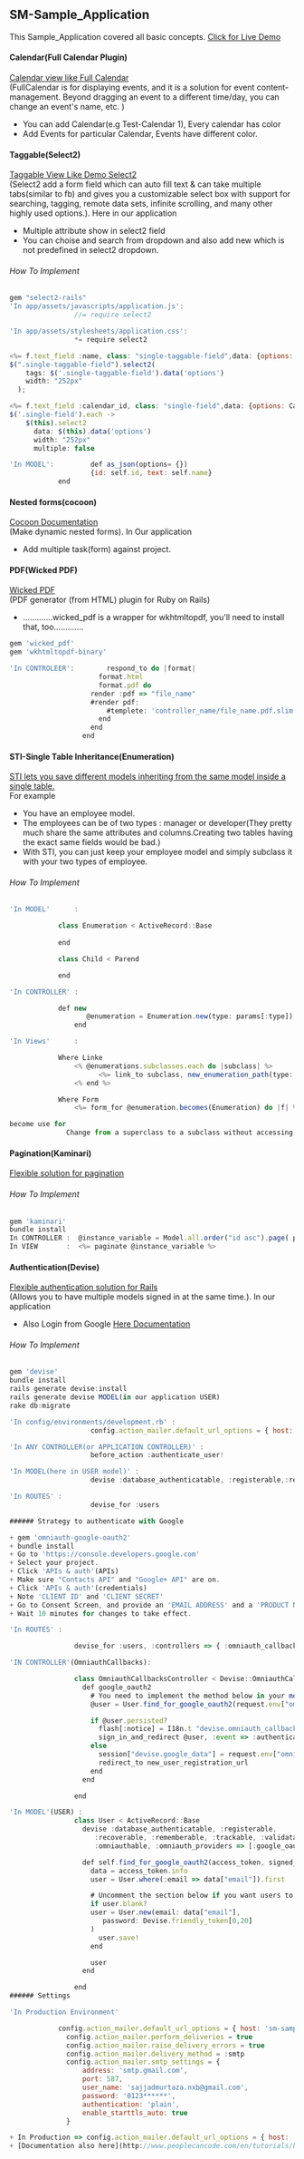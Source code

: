 ## SM-Sample_Application
This Sample_Application covered all basic concepts. [Click for Live Demo](https://sm-sample-application.herokuapp.com/)
#### Calendar(Full Calendar Plugin)  
[Calendar view like Full Calendar](http://fullcalendar.io)  
(FullCalendar is for displaying events, and it is a solution for event content-management. Beyond dragging an event to a different time/day, you can change an event's name, etc. )  
+ You can add Calendar(e.g Test-Calendar 1), Every calendar has color
+ Add Events for particular Calendar, Events have different color.

#### Taggable(Select2)
[Taggable View Like Demo Select2](https://select2.github.io/examples.html)  
(Select2 add a form field which can auto fill text & can take multiple tabs(similar to fb) and gives you a customizable select box with support for searching, tagging, remote data sets, infinite scrolling, and many other highly used options.). Here in our application  
+ Multiple attribute show in select2 field
+ You can choise and search from dropdown and also add new which is not predefined in select2 dropdown.   

###### How To Implement  
 
```javascript
gem "select2-rails"  
'In app/assets/javascripts/application.js': 
				//= require select2

'In app/assets/stylesheets/application.css':
				*= require select2

<%= f.text_field :name, class: "single-taggable-field",data: {options: Enumeration.pluck(:name)}, placeholder: 'Enter Name' %>  
$(".single-taggable-field").select2(  
    tags: $('.single-taggable-field').data('options')  
    width: "252px"  
  );  

<%= f.text_field :calendar_id, class: "single-field",data: {options: Calendar.all} %>  
$('.single-field').each ->  
    $(this).select2  
      data: $(this).data('options')  
      width: "252px"  
      multiple: false  

'In MODEL': 		def as_json(options= {})  
    				{id: self.id, text: self.name}  
  			end  
```
#### Nested forms(cocoon)
[Cocoon Documentation](https://github.com/nathanvda/cocoon)  
(Make dynamic nested forms). In Our application
+ Add multiple task(form) against project.  

#### PDF(Wicked PDF)
[Wicked PDF](https://github.com/mileszs/wicked_pdf)  
(PDF generator (from HTML) plugin for Ruby on Rails)  
+ .............wicked_pdf is a wrapper for wkhtmltopdf, you'll need to install that, too.............  
```javascript
gem 'wicked_pdf'  
gem 'wkhtmltopdf-binary'  

'In CONTROLEER':		respond_to do |format|
				      format.html
				      format.pdf do
					render :pdf => "file_name"
					#render pdf:
						#templete: 'controller_name/file_name.pdf.slim'
				      end
				    end
				  end

```

#### STI-Single Table Inheritance(Enumeration)
[STI lets you save different models inheriting from the same model inside a single table.](http://samurails.com/tutorial/single-table-inheritance-with-rails-4-part-1/)  
For example  
+  You have an employee model.
+ The employees can be of two types : manager or developer(They pretty much share the same attributes and columns.Creating two tables having the exact same fields would be bad.)
+ With STI, you can just keep your employee model and simply subclass it with your two types of employee.  

###### How To Implement

```javascript
'In MODEL'      :

			class Enumeration < ActiveRecord::Base
				    
			end

			class Child < Parend

			end

'In CONTROLLER' :

			def new
		    	   @enumeration = Enumeration.new(type: params[:type])
		        end

'In Views'      :

		    Where Linke
				<% @enumerations.subclasses.each do |subclass| %>
					  <%= link_to subclass, new_enumeration_path(type: subclass) %>
				<% end %>

		    Where Form
				<%= form_for @enumeration.becomes(Enumeration) do |f| %>  

become use for
              Change from a superclass to a subclass without accessing the “type” attribute directly.Returns an instance of the specified klass with the attributes of the current record.
```
#### Pagination(Kaminari)
[Flexible solution for pagination](https://github.com/amatsuda/kaminari)
###### How To Implement  
 
```javascript
gem 'kaminari'
bundle install
In CONTROLLER :  @instance_variable = Model.all.order("id asc").page( params[:page]).per(2)
In VIEW       :  <%= paginate @instance_variable %>
```


#### Authentication(Devise)
[Flexible authentication solution for Rails](https://github.com/plataformatec/devise)  
(Allows you to have multiple models signed in at the same time.). In our application  
+ Also Login from Google [Here Documentation](https://github.com/zquestz/omniauth-google-oauth2)  

###### How To Implement

```javascript
gem 'devise'  
bundle install  
rails generate devise:install  
rails generate devise MODEL(in our application USER)  
rake db:migrate  

'In config/environments/development.rb' :
					config.action_mailer.default_url_options = { host: 'localhost', port: 3000 }  

'In ANY CONTROLLER(or APPLICATION CONTROLLER)' :
					before_action :authenticate_user!

'In MODEL(here in USER model)' :
					devise :database_authenticatable, :registerable,:recoverable, :rememberable, :trackable, :validatable, :omniauthable

'In ROUTES' :
					devise_for :users

###### Strategy to authenticate with Google

+ gem 'omniauth-google-oauth2'  
+ bundle install  
+ Go to 'https://console.developers.google.com'  
+ Select your project.  
+ Click 'APIs & auth'(APIs)
+ Make sure "Contacts API" and "Google+ API" are on.  
+ Click 'APIs & auth'(credentials)  
+ Note 'CLIENT ID' and 'CLIENT SECRET'
+ Go to Consent Screen, and provide an 'EMAIL ADDRESS' and a 'PRODUCT NAME'  
+ Wait 10 minutes for changes to take effect.  

'In ROUTES' :

				devise_for :users, :controllers => { :omniauth_callbacks => 'omniauth_callbacks' }

'IN CONTROLLER'(OmniauthCallbacks):

				class OmniauthCallbacksController < Devise::OmniauthCallbacksController
				  def google_oauth2
				    # You need to implement the method below in your model (e.g. app/models/user.rb)
				    @user = User.find_for_google_oauth2(request.env["omniauth.auth"], current_user)

				    if @user.persisted?
				      flash[:notice] = I18n.t "devise.omniauth_callbacks.success", :kind => "Google"
				      sign_in_and_redirect @user, :event => :authentication
				    else
				      session["devise.google_data"] = request.env["omniauth.auth"]
				      redirect_to new_user_registration_url
				    end
				  end

				end

'In MODEL'(USER) :
				class User < ActiveRecord::Base
				  devise :database_authenticatable, :registerable,
					 :recoverable, :rememberable, :trackable, :validatable,
					 :omniauthable, :omniauth_providers => [:google_oauth2]

				  def self.find_for_google_oauth2(access_token, signed_in_resource=nil)
				    data = access_token.info
				    user = User.where(:email => data["email"]).first

				    # Uncomment the section below if you want users to be created if they don't exist
				    if user.blank?
					user = User.new(email: data["email"],
					   password: Devise.friendly_token[0,20]
					)
				      user.save!
				    end

				    user
				  end

				end
###### Settings

'In Production Environment'  

			config.action_mailer.default_url_options = { host: 'sm-sample-application.herokuapp.com'}   
			  config.action_mailer.perform_deliveries = true  
			  config.action_mailer.raise_delivery_errors = true  
			  config.action_mailer.delivery_method = :smtp  
			  config.action_mailer.smtp_settings = {  
			      address: 'smtp.gmail.com',  
			      port: 587,  
			      user_name: 'sajjadmurtaza.nxb@gmail.com',  
			      password: '0123******', 
			      authentication: 'plain',  
			      enable_starttls_auto: true  
			  }  

+ In Production => config.action_mailer.default_url_options = { host: 'localhost', port: 3000}  
+ [Documentation also here](http://www.peoplecancode.com/en/tutorials/how-to-manage-users-with-devise-ruby-on-rails)  

```



